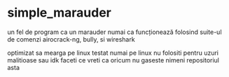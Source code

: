 # simple_marauder
un fel de program ca un marauder numai ca funcționează folosind
suite-ul de comenzi airocrack-ng, bully, si wireshark

optimizat sa mearga pe linux
testat numai pe linux
nu folositi pentru uzuri malitioase
sau idk faceti ce vreti ca oricum
nu gaseste nimeni repositoriul asta
